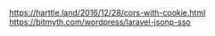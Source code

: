 https://harttle.land/2016/12/28/cors-with-cookie.html
https://bitmyth.com/wordpress/laravel-jsonp-sso